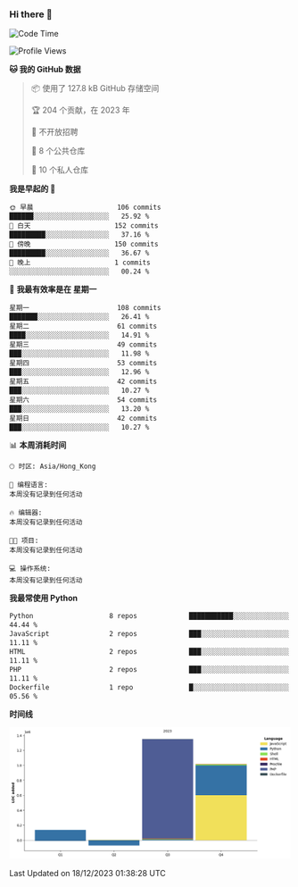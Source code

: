 ### Hi there 👋

<!--
**Mrzqd/Mrzqd** is a ✨ _special_ ✨ repository because its `README.md` (this file) appears on your GitHub profile.

Here are some ideas to get you started:

- 🔭 I’m currently working on ...
- 🌱 I’m currently learning ...
- 👯 I’m looking to collaborate on ...
- 🤔 I’m looking for help with ...
- 💬 Ask me about ...
- 📫 How to reach me: ...
- 😄 Pronouns: ...
- ⚡ Fun fact: ...
-->
<!--START_SECTION:waka-->
![Code Time](http://img.shields.io/badge/Code%20Time-144%20hrs%2059%20mins-blue)

![Profile Views](http://img.shields.io/badge/%E4%B8%AA%E4%BA%BA%E8%B5%84%E6%96%99%E8%A7%82%E7%9C%8B%E6%AC%A1%E6%95%B0-0-blue)

**🐱 我的 GitHub 数据** 

> 📦  使用了 127.8 kB GitHub 存储空间 
 > 
> 🏆 204 个贡献，在 2023 年
 > 
> 🚫 不开放招聘
 > 
> 📜 8 个公共仓库 
 > 
> 🔑 10 个私人仓库 
 > 
**我是早起的 🐤** 

```text
🌞 早晨                     106 commits         ██████░░░░░░░░░░░░░░░░░░░   25.92 % 
🌆 白天                     152 commits         █████████░░░░░░░░░░░░░░░░   37.16 % 
🌃 傍晚                     150 commits         █████████░░░░░░░░░░░░░░░░   36.67 % 
🌙 晚上                     1 commits           ░░░░░░░░░░░░░░░░░░░░░░░░░   00.24 % 
```
📅 **我最有效率是在 星期一** 

```text
星期一                      108 commits         ███████░░░░░░░░░░░░░░░░░░   26.41 % 
星期二                      61 commits          ████░░░░░░░░░░░░░░░░░░░░░   14.91 % 
星期三                      49 commits          ███░░░░░░░░░░░░░░░░░░░░░░   11.98 % 
星期四                      53 commits          ███░░░░░░░░░░░░░░░░░░░░░░   12.96 % 
星期五                      42 commits          ███░░░░░░░░░░░░░░░░░░░░░░   10.27 % 
星期六                      54 commits          ███░░░░░░░░░░░░░░░░░░░░░░   13.20 % 
星期日                      42 commits          ███░░░░░░░░░░░░░░░░░░░░░░   10.27 % 
```


📊 **本周消耗时间** 

```text
🕑︎ 时区: Asia/Hong_Kong

💬 编程语言: 
本周没有记录到任何活动

🔥 编辑器: 
本周没有记录到任何活动

🐱‍💻 项目: 
本周没有记录到任何活动

💻 操作系统: 
本周没有记录到任何活动
```

**我最常使用 Python** 

```text
Python                   8 repos             ███████████░░░░░░░░░░░░░░   44.44 % 
JavaScript               2 repos             ███░░░░░░░░░░░░░░░░░░░░░░   11.11 % 
HTML                     2 repos             ███░░░░░░░░░░░░░░░░░░░░░░   11.11 % 
PHP                      2 repos             ███░░░░░░░░░░░░░░░░░░░░░░   11.11 % 
Dockerfile               1 repo              █░░░░░░░░░░░░░░░░░░░░░░░░   05.56 % 
```



**时间线**

![Lines of Code chart](https://raw.githubusercontent.com/Mrzqd/Mrzqd/main/assets/bar_graph.png)


 Last Updated on 18/12/2023 01:38:28 UTC
<!--END_SECTION:waka-->
